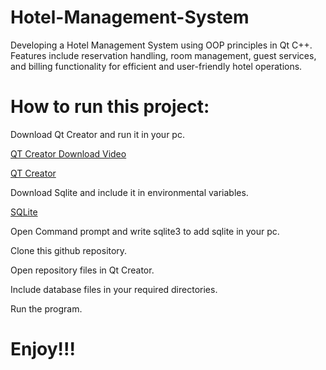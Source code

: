 # Hotel-Management-System
Developing a Hotel Management System using OOP principles in Qt C++. Features include reservation handling, room management, guest services, and billing functionality for efficient and user-friendly hotel operations.

# How to run this project:
Download Qt Creator and run it in your pc.

[QT Creator Download Video](https://www.youtube.com/watch?v=OoVNt-KJ96w)

[QT Creator](https://www.qt.io/download-qt-installer-oss?hsCtaTracking=99d9dd4f-5681-48d2-b096-470725510d34%7C074ddad0-fdef-4e53-8aa8-5e8a876d6ab4)

Download Sqlite and include it in environmental variables.

[SQLite](https://www.sqlite.org/download.html)

Open Command prompt and write sqlite3 to add sqlite in your pc.

Clone this github repository.

Open repository files in Qt Creator.

Include database files in your required directories.

Run the program.


# Enjoy!!!
